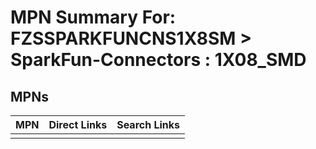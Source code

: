 



# MPN Summary For: FZSSPARKFUNCNS1X8SM > SparkFun-Connectors : 1X08_SMD

## MPNs
  

|MPN|Direct Links|Search Links|
| :--- | :--- | :--- |
||||
